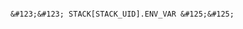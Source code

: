 <!-- layout:code post: 2003-09-26-sharing-db_important -->

```

&#123;&#123; STACK[STACK_UID].ENV_VAR &#125;&#125;

```
